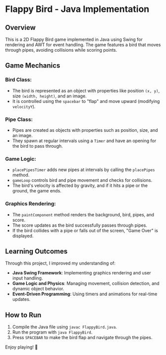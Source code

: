 # Flappy Bird - Java Implementation

## Overview
This is a 2D Flappy Bird game implemented in Java using Swing for rendering and AWT for event handling. The game features a bird that moves through pipes, avoiding collisions while scoring points.

## Game Mechanics

### Bird Class:
- The bird is represented as an object with properties like position `(x, y)`, size `(width, height)`, and an image.
- It is controlled using the `spacebar` to "flap" and move upward (modifying `velocityY`).

### Pipe Class:
- Pipes are created as objects with properties such as position, size, and an image.
- They spawn at regular intervals using a `Timer` and have an opening for the bird to pass through.

### Game Logic:
- `placePipesTimer` adds new pipes at intervals by calling the `placePipes` method.
- `gameLoop` controls bird and pipe movement and checks for collisions.
- The bird's velocity is affected by gravity, and if it hits a pipe or the ground, the game ends.

### Graphics Rendering:
- The `paintComponent` method renders the background, bird, pipes, and score.
- The score updates as the bird successfully passes through pipes.
- If the bird collides with a pipe or falls out of the screen, "Game Over" is displayed.

## Learning Outcomes
Through this project, I improved my understanding of:
- **Java Swing Framework**: Implementing graphics rendering and user input handling.
- **Game Logic and Physics**: Managing movement, collision detection, and dynamic object behavior.
- **Event-Driven Programming**: Using timers and animations for real-time updates.

## How to Run
1. Compile the Java file using `javac FlappyBird.java`.
2. Run the program with `java FlappyBird`.
3. Press `SPACEBAR` to make the bird flap and navigate through the pipes.

Enjoy playing! 🚀
